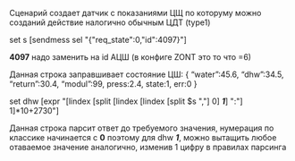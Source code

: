 Сценарий создает датчик с показаниями ЦЩ по которуму можно созданий действие налогично обычным ЦДТ (type1)

set s [sendmess sel "{\"req_state\":0,\"id\":4097}"]

**4097** надо заменить на id АЦШ (в конфиге ZONT это то что =6)

Данная строка заправшивает состояние ЦШ:
{
“water”:45.6,
“dhw”:34.5,
“return”:30.4,
“modul”:99,
press:2.4,
state:1,
err:0
}

set dhw [expr "[lindex [split [lindex [lindex [split $s ","] 0] _**1**_] ":"] 1]*10+2730"]

Данная строка парсит ответ до требуемого значения, нумерация по классике начинается с **0** поэтому для dhw _**1**_, можно вытащить любое отаваемое значение аналогично, изменив 1 цифру в правилах парсинга
